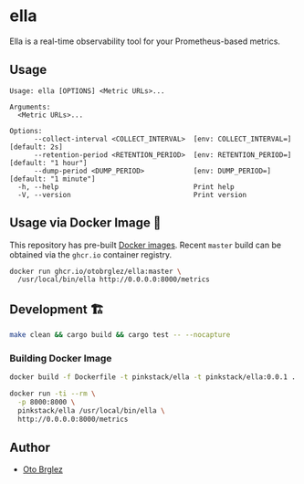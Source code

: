 # ella

Ella is a real-time observability tool for your Prometheus-based metrics.

## Usage

```
Usage: ella [OPTIONS] <Metric URLs>...

Arguments:
  <Metric URLs>...

Options:
      --collect-interval <COLLECT_INTERVAL>  [env: COLLECT_INTERVAL=] [default: 2s]
      --retention-period <RETENTION_PERIOD>  [env: RETENTION_PERIOD=] [default: "1 hour"]
      --dump-period <DUMP_PERIOD>            [env: DUMP_PERIOD=] [default: "1 minute"]
  -h, --help                                 Print help
  -V, --version                              Print version
```

## Usage via Docker Image 🚀

This repository has pre-built [Docker images](https://github.com/otobrglez/ella/pkgs/container/ella). 
Recent `master` build can be obtained via the `ghcr.io` container registry.

```bash
docker run ghcr.io/otobrglez/ella:master \
  /usr/local/bin/ella http://0.0.0.0:8000/metrics
```

## Development 🏗

```bash
make clean && cargo build && cargo test -- --nocapture
```

### Building Docker Image

```bash
docker build -f Dockerfile -t pinkstack/ella -t pinkstack/ella:0.0.1 .

docker run -ti --rm \
  -p 8000:8000 \
  pinkstack/ella /usr/local/bin/ella \
  http://0.0.0.0:8000/metrics
```

## Author
- [Oto Brglez](https://github.com/otobrglez)

